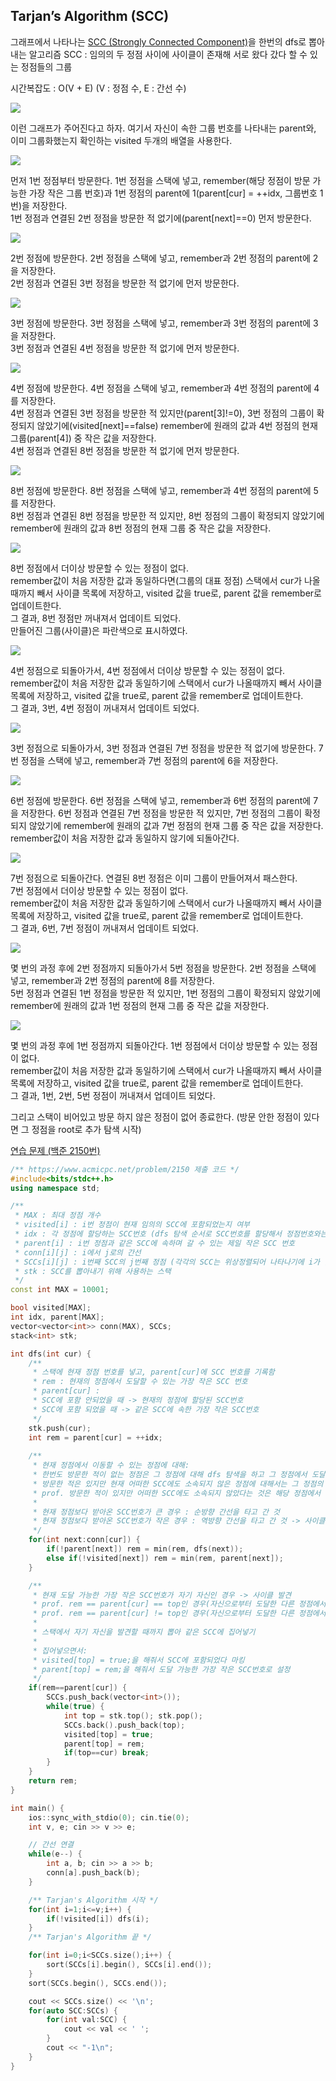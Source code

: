 ## Tarjan’s Algorithm (SCC)

그래프에서 나타나는 [SCC (Strongly Connected Component)](https://ko.wikipedia.org/wiki/강한_연결_요소)을 한번의 dfs로 뽑아내는 알고리즘
SCC : 임의의 두 정점 사이에 사이클이 존재해 서로 왔다 갔다 할 수 있는 정점들의 그룹

시간복잡도 : O(V + E) (V : 정점 수, E : 간선 수)

![](https://github.com/user-attachments/assets/736940b8-7a30-4be8-89c1-8586b49ed4ce)

이런 그래프가 주어진다고 하자. 여기서 자신이 속한 그룹 번호를 나타내는 parent와, 이미 그룹화했는지 확인하는 visited 두개의 배열을 사용한다.

![](https://github.com/user-attachments/assets/e322aed2-f672-49dc-815f-1e39537e1219)

먼저 1번 정점부터 방문한다. 1번 정점을 스택에 넣고, remember(해당 정점이 방문 가능한 가장 작은 그룹 번호)과 1번 정점의 parent에 1(parent[cur] = ++idx, 그룹번호 1번)을 저장한다.  
1번 정점과 연결된 2번 정점을 방문한 적 없기에(parent[next]==0) 먼저 방문한다.

![](https://github.com/user-attachments/assets/2ca7a60c-a619-47eb-b504-d31818963458)

2번 정점에 방문한다. 2번 정점을 스택에 넣고, remember과 2번 정점의 parent에 2을 저장한다.  
2번 정점과 연결된 3번 정점을 방문한 적 없기에 먼저 방문한다.

![](https://github.com/user-attachments/assets/1ccdc827-2878-4b92-8096-df30c56804d6)

3번 정점에 방문한다. 3번 정점을 스택에 넣고, remember과 3번 정점의 parent에 3을 저장한다.  
3번 정점과 연결된 4번 정점을 방문한 적 없기에 먼저 방문한다.

![](https://github.com/user-attachments/assets/e80cb2b1-56e4-4ebd-9803-f6d7fe74bef1)

4번 정점에 방문한다. 4번 정점을 스택에 넣고, remember과 4번 정점의 parent에 4를 저장한다.  
4번 정점과 연결된 3번 정점을 방문한 적 있지만(parent[3]!=0), 3번 정점의 그룹이 확정되지 않았기에(visited[next]==false) remember에 원래의 값과 4번 정점의 현재 그룹(parent[4]) 중 작은 값을 저장한다.  
4번 정점과 연결된 8번 정점을 방문한 적 없기에 먼저 방문한다.

![](https://github.com/user-attachments/assets/26b53322-acba-4509-b8f8-2b12d9def098)

8번 정점에 방문한다. 8번 정점을 스택에 넣고, remember과 4번 정점의 parent에 5를 저장한다.  
8번 정점과 연결된 8번 정점을 방문한 적 있지만, 8번 정점의 그룹이 확정되지 않았기에 remember에 원래의 값과 8번 정점의 현재 그룹 중 작은 값을 저장한다.  

![](https://github.com/user-attachments/assets/e8479f11-5100-45c9-b1e2-a7907d08842d)

8번 정점에서 더이상 방문할 수 있는 정점이 없다.  
remember값이 처음 저장한 값과 동일하다면(그룹의 대표 정점) 스택에서 cur가 나올때까지 빼서 사이클 목록에 저장하고, visited 값을 true로, parent 값을 remember로 업데이트한다.  
그 결과, 8번 정점만 꺼내져서 업데이트 되었다.  
만들어진 그룹(사이클)은 파란색으로 표시하였다.

![](https://github.com/user-attachments/assets/aac174e6-4d88-4c65-af4f-99465b18861b)

4번 정점으로 되돌아가서, 4번 정점에서 더이상 방문할 수 있는 정점이 없다.  
remember값이 처음 저장한 값과 동일하기에 스택에서 cur가 나올때까지 빼서 사이클 목록에 저장하고, visited 값을 true로, parent 값을 remember로 업데이트한다.  
그 결과, 3번, 4번 정점이 꺼내져서 업데이트 되었다.

![](https://github.com/user-attachments/assets/779a50b3-7202-47f7-bd46-2af82898ab2e)

3번 정점으로 되돌아가서, 3번 정점과 연결된 7번 정점을 방문한 적 없기에 방문한다. 7번 정점을 스택에 넣고, remember과 7번 정점의 parent에 6을 저장한다.  

![](https://github.com/user-attachments/assets/3b866c15-d718-4483-bdc5-758b47b57947)

6번 정점에 방문한다. 6번 정점을 스택에 넣고, remember과 6번 정점의 parent에 7을 저장한다.
6번 정점과 연결된 7번 정점을 방문한 적 있지만, 7번 정점의 그룹이 확정되지 않았기에 remember에 원래의 값과 7번 정점의 현재 그룹 중 작은 값을 저장한다.  
remember값이 처음 저장한 값과 동일하지 않기에 되돌아간다.

![](https://github.com/user-attachments/assets/3cc85dbc-47cc-4aae-84a3-638ab71389d7)

7번 정점으로 되돌아간다. 연결된 8번 정점은 이미 그룹이 만들어져서 패스한다.  
7번 정점에서 더이상 방문할 수 있는 정점이 없다.  
remember값이 처음 저장한 값과 동일하기에 스택에서 cur가 나올때까지 빼서 사이클 목록에 저장하고, visited 값을 true로, parent 값을 remember로 업데이트한다.  
그 결과, 6번, 7번 정점이 꺼내져서 업데이트 되었다.

![](https://github.com/user-attachments/assets/1d7a749c-95b7-4492-a89d-a7cae0db4cf2)

몇 번의 과정 후에 2번 정점까지 되돌아가서 5번 정점을 방문한다. 2번 정점을 스택에 넣고, remember과 2번 정점의 parent에 8를 저장한다.  
5번 정점과 연결된 1번 정점을 방문한 적 있지만, 1번 정점의 그룹이 확정되지 않았기에 remember에 원래의 값과 1번 정점의 현재 그룹 중 작은 값을 저장한다.  

![](https://github.com/user-attachments/assets/e7b127c0-ac55-4de6-aedf-2ad033226978)

몇 번의 과정 후에 1번 정점까지 되돌아간다. 1번 정점에서 더이상 방문할 수 있는 정점이 없다.  
remember값이 처음 저장한 값과 동일하기에 스택에서 cur가 나올때까지 빼서 사이클 목록에 저장하고, visited 값을 true로, parent 값을 remember로 업데이트한다.  
그 결과, 1번, 2번, 5번 정점이 꺼내져서 업데이트 되었다.

그리고 스택이 비어있고 방문 하지 않은 정점이 없어 종료한다. (방문 안한 정점이 있다면 그 정점을 root로 추가 탐색 시작)

[연습 문제 (백준 2150번)](https://www.acmicpc.net/problem/2150)

``` c++
/** https://www.acmicpc.net/problem/2150 제출 코드 */
#include<bits/stdc++.h>
using namespace std;

/** 
 * MAX : 최대 정점 개수
 * visited[i] : i번 정점이 현재 임의의 SCC에 포함되었는지 여부
 * idx : 각 정점에 할당하는 SCC번호 (dfs 탐색 순서로 SCC번호를 할당해서 정점번호와는 다르게 할당됨, 같은 값을 가진 정점들은 같은 SCC에 속함)
 * parent[i] : i번 정점과 같은 SCC에 속하며 갈 수 있는 제일 작은 SCC 번호
 * conn[i][j] : i에서 j로의 간선
 * SCCs[i][j] : i번째 SCC의 j번째 정점 (각각의 SCC는 위상정렬되어 나타나기에 i가 클수록 더 우선순위가 높음)
 * stk : SCC를 뽑아내기 위해 사용하는 스택
 */
const int MAX = 10001;

bool visited[MAX];
int idx, parent[MAX];
vector<vector<int>> conn(MAX), SCCs;
stack<int> stk;

int dfs(int cur) {
    /** 
     * 스택에 현재 정점 번호를 넣고, parent[cur]에 SCC 번호를 기록함
     * rem : 현재의 정점에서 도달할 수 있는 가장 작은 SCC 번호
     * parent[cur] :
     * SCC에 포함 안되었을 때 -> 현재의 정점에 할당된 SCC번호
     * SCC에 포함 되었을 때 -> 같은 SCC에 속한 가장 작은 SCC번호
     */
    stk.push(cur);
    int rem = parent[cur] = ++idx;
    
    /** 
     * 현재 정점에서 이동할 수 있는 정점에 대해:
     * 한번도 방문한 적이 없는 정점은 그 정점에 대해 dfs 탐색을 하고 그 정점에서 도달 가능한 가장 작은 SCC 번호를 받아오고,
     * 방문한 적은 있지만 현재 어떠한 SCC에도 소속되지 않은 정점에 대해서는 그 정점의 SCC 번호를 받아온다.
     * prof. 방문한 적이 있지만 어떠한 SCC에도 소속되지 않았다는 것은 해당 정점에서 도달 가능한 다른 정점과는 같은 SCC에 속할 수 없음을 뜻함
     * 
     * 현재 정점보다 받아온 SCC번호가 큰 경우 : 순방향 간선을 타고 간 것
     * 현재 정점보다 받아온 SCC번호가 작은 경우 : 역방향 간선을 타고 간 것 -> 사이클이 존재할 가능성이 있음
     */
    for(int next:conn[cur]) {
        if(!parent[next]) rem = min(rem, dfs(next));
        else if(!visited[next]) rem = min(rem, parent[next]);
    }

    /** 
     * 현재 도달 가능한 가장 작은 SCC번호가 자기 자신인 경우 -> 사이클 발견
     * prof. rem == parent[cur] == top인 경우(자신으로부터 도달한 다른 정점에서 다시 돌아오지 못한 경우, 사이클 존재 X) 크기가 1인 SCC 발견
     * prof. rem == parent[cur] != top인 경우(자신으로부터 도달한 다른 정점에서 다시 돌아온 경우, 사이클 존재 O) 크기가 1보다 큰 SCC 발견
     * 
     * 스택에서 자기 자신을 발견할 때까지 뽑아 같은 SCC에 집어넣기
     * 
     * 집어넣으면서:
     * visited[top] = true;을 해줘서 SCC에 포함되었다 마킹
     * parent[top] = rem;을 해줘서 도달 가능한 가장 작은 SCC번호로 설정
     */
    if(rem==parent[cur]) {
        SCCs.push_back(vector<int>());
        while(true) {
            int top = stk.top(); stk.pop();
            SCCs.back().push_back(top);
            visited[top] = true;
            parent[top] = rem;
            if(top==cur) break;
        }
    }
    return rem;
}

int main() {
    ios::sync_with_stdio(0); cin.tie(0);
    int v, e; cin >> v >> e;

    // 간선 연결
    while(e--) {
        int a, b; cin >> a >> b;
        conn[a].push_back(b);
    }

    /** Tarjan's Algorithm 시작 */
    for(int i=1;i<=v;i++) {
        if(!visited[i]) dfs(i);
    }
    /** Tarjan's Algorithm 끝 */

    for(int i=0;i<SCCs.size();i++) {
        sort(SCCs[i].begin(), SCCs[i].end());
    }
    sort(SCCs.begin(), SCCs.end());

    cout << SCCs.size() << '\n';
    for(auto SCC:SCCs) {
        for(int val:SCC) {
            cout << val << ' ';
        }
        cout << "-1\n";
    }
}
```
